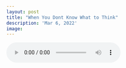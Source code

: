 ```yaml
---
layout: post
title: "When You Dont Know What to Think"
description: 'Mar 6, 2022'
image:
---
```


<audio controls preload="metadata">
  <source src="https://docs.google.com/uc?export=open&id=1JOkA-cOMfDKGO-tmEoShHq3WiNlpSIW1" type="audio/mp3">
Your browser does not support the audio element.
</audio>
